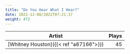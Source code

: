 ```yaml
---
title: "Do You Hear What I Hear?"
date: 2022-12-08/2022T07:21:17
weight: 472
---
```




 Artist | Plays 
----- | -----:
[Whitney Houston]({{< ref "a87166">}}) | 45
